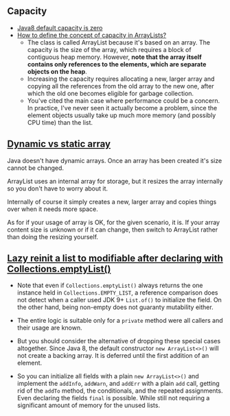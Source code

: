 ## Capacity
- [Java8 default capacity is zero](https://stackoverflow.com/questions/34250207/in-java-8-why-is-the-default-capacity-of-arraylist-now-zero)
- [How to define the concept of capacity in ArrayLists?](https://stackoverflow.com/questions/5411095/how-to-define-the-concept-of-capacity-in-arraylists)
  - The class is called ArrayList because it's based on an array. The capacity is the size of the array, which requires a block of contiguous heap memory. However, **note that the array itself contains only references to the elements, which are separate objects on the heap**.
  - Increasing the capacity requires allocating a new, larger array and copying all the references from the old array to the new one, after which the old one becomes eligible for garbage collection.
  - You've cited the main case where performance could be a concern. In practice, I've never seen it actually become a problem, since the element objects usually take up much more memory (and possibly CPU time) than the list.


## [Dynamic vs static array](https://stackoverflow.com/questions/38427339/dynamic-arrays-in-java-using-arraylist-vs-int-array-new-intn)
Java doesn't have dynamic arrays. Once an array has been created it's size cannot be changed.

ArrayList uses an internal array for storage, but it resizes the array internally so you don't have to worry about it.

Internally of course it simply creates a new, larger array and copies things over when it needs more space.

As for if your usage of array is OK, for the given scenario, it is. If your array content size is unknown or if it can change, then switch to ArrayList rather than doing the resizing yourself.

## [Lazy reinit a list to modifiable after declaring with Collections.emptyList()](https://stackoverflow.com/questions/64234824/lazy-reinit-a-list-to-modifiable-after-declaring-with-collections-emptylist)
- Note that even if `Collections.emptyList()` always returns the one instance held in `Collections.EMPTY_LIST`, a reference comparison does not detect when a caller used JDK 9+ `List.of()` to initialize the field. On the other hand, being non-empty does not guaranty mutability either.

- The entire logic is suitable only for a `private` method were all callers and their usage are known.

- But you should consider the alternative of dropping these special cases altogether. Since Java 8, the default constructor `new ArrayList<>()` will not create a backing array. It is deferred until the first addition of an element.

- So you can initialize all fields with a plain `new ArrayList<>()` and implement the `addInfo`, `addWarn`, and `addErr` with a plain `add` call, getting rid of the `addTo` method, the conditionals, and the repeated assignments. Even declaring the fields `final` is possible. While still not requiring a significant amount of memory for the unused lists.
